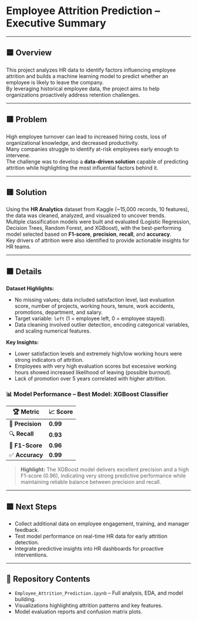 # Employee Attrition Prediction – Executive Summary

---

## 🟦 Overview  
This project analyzes HR data to identify factors influencing employee attrition and builds a machine learning model to predict whether an employee is likely to leave the company.  
By leveraging historical employee data, the project aims to help organizations proactively address retention challenges.

---

## 🟥 Problem  
High employee turnover can lead to increased hiring costs, loss of organizational knowledge, and decreased productivity.  
Many companies struggle to identify at-risk employees early enough to intervene.  
The challenge was to develop a **data-driven solution** capable of predicting attrition while highlighting the most influential factors behind it.

---

## 🟨 Solution  
Using the **HR Analytics** dataset from Kaggle (~15,000 records, 10 features), the data was cleaned, analyzed, and visualized to uncover trends.  
Multiple classification models were built and evaluated (Logistic Regression, Decision Trees, Random Forest, and XGBoost), with the best-performing model selected based on **F1-score**, **precision**, **recall**, and **accuracy**.  
Key drivers of attrition were also identified to provide actionable insights for HR teams.

---

## 🟩 Details  

**Dataset Highlights:**  
- No missing values; data included satisfaction level, last evaluation score, number of projects, working hours, tenure, work accidents, promotions, department, and salary.  
- Target variable: `left` (1 = employee left, 0 = employee stayed).  
- Data cleaning involved outlier detection, encoding categorical variables, and scaling numerical features.

**Key Insights:**  
- Lower satisfaction levels and extremely high/low working hours were strong indicators of attrition.  
- Employees with very high evaluation scores but excessive working hours showed increased likelihood of leaving (possible burnout).  
- Lack of promotion over 5 years correlated with higher attrition.

### 📊 Model Performance – **Best Model: XGBoost Classifier**
| 🏆 Metric       | 📈 Score  |
|-----------------|----------|
| 🎯 **Precision** | **0.99** |
| 🔍 **Recall**    | **0.93** |
| 📏 **F1-Score**  | **0.96** |
| ✅ **Accuracy**  | **0.99** |

> **Highlight:** The XGBoost model delivers excellent precision and a high F1-score (0.96), indicating very strong predictive performance while maintaining reliable balance between precision and recall.


---

## 🟦 Next Steps  
- Collect additional data on employee engagement, training, and manager feedback.  
- Test model performance on real-time HR data for early attrition detection.  
- Integrate predictive insights into HR dashboards for proactive interventions.

---

## 📂 Repository Contents  
- `Employee_Attrition_Prediction.ipynb` – Full analysis, EDA, and model building.  
- Visualizations highlighting attrition patterns and key features.  
- Model evaluation reports and confusion matrix plots.
